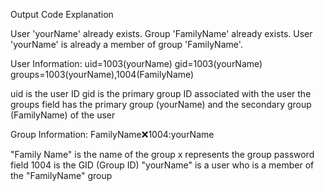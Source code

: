 Output Code Explanation

User 'yourName' already exists.
Group 'FamilyName' already exists.
User 'yourName' is already a member of group 'FamilyName'.

User Information:
uid=1003(yourName) gid=1003(yourName) groups=1003(yourName),1004(FamilyName)

uid is the user ID 
gid is the primary group ID associated with the user 
the groups field has the primary group (yourName) and the secondary group (FamilyName) of the user

Group Information:
FamilyName:x:1004:yourName

"Family Name" is the name of the group
x represents the group password field
1004 is the GID (Group ID)
"yourName" is a user who is a member of the "FamilyName" group 


